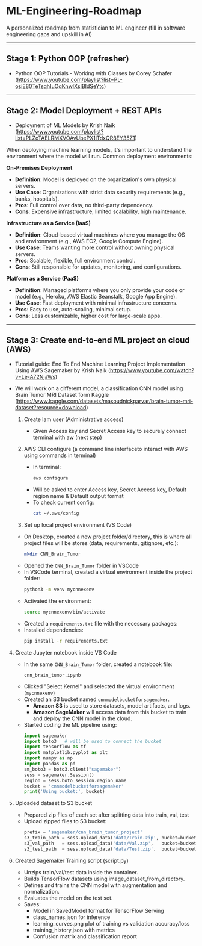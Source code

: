 # ML-Engineering-Roadmap


A personalized roadmap from statistician to ML engineer (fill in software engineering gaps and upskill in AI)

---

## Stage 1: Python OOP (refresher)
- Python OOP Tutorials - Working with Classes by Corey Schafer (https://www.youtube.com/playlist?list=PL-osiE80TeTsqhIuOqKhwlXsIBIdSeYtc) 

---

## Stage 2: Model Deployment + REST APIs
- Deployment of ML Models by Krish Naik (https://www.youtube.com/playlist?list=PLZoTAELRMXVOAvUbePX1lTdxQR8EY35Z1)

When deploying machine learning models, it's important to understand the environment where the model will run. Common deployment environments:

**On-Premises Deployment**
- **Definition**: Model is deployed on the organization's own physical servers.
- **Use Case**: Organizations with strict data security requirements (e.g., banks, hospitals).
- **Pros**: Full control over data, no third-party dependency.
- **Cons**: Expensive infrastructure, limited scalability, high maintenance.

**Infrastructure as a Service (IaaS)**
- **Definition**: Cloud-based virtual machines where you manage the OS and environment (e.g., AWS EC2, Google Compute Engine).
- **Use Case**: Teams wanting more control without owning physical servers.
- **Pros**: Scalable, flexible, full environment control.
- **Cons**: Still responsible for updates, monitoring, and configurations.

**Platform as a Service (PaaS)**
- **Definition**: Managed platforms where you only provide your code or model (e.g., Heroku, AWS Elastic Beanstalk, Google App Engine).
- **Use Case**: Fast deployment with minimal infrastructure concerns.
- **Pros**: Easy to use, auto-scaling, minimal setup.
- **Cons**: Less customizable, higher cost for large-scale apps.



---


## Stage 3: Create end-to-end ML project on cloud (AWS)

- Tutorial guide: End To End Machine Learning Project Implementation Using AWS Sagemaker by Krish Naik (https://www.youtube.com/watch?v=Le-A72NjaWs)
- We will work on a different model, a classification CNN model using Brain Tumor MRI Dataset form Kaggle (https://www.kaggle.com/datasets/masoudnickparvar/brain-tumor-mri-dataset?resource=download)

  1. Create Iam user (Administrative access)
     - Given Access key and Secret Access key to securely connect terminal with aw (next step)
  
  2. AWS CLI configure (a command line interfaceto interact with AWS using commands in terminal)
     - In terminal:
       ```bash
       aws configure
       ```
     - Will be asked to enter Access key, Secret Access key, Default region name & Default output format
     - To check current config:
       ```bash
       cat ~/.aws/config
       ```
  3. Set up local project environment (VS Code)
   - On Desktop, created a new project folder/directory, this is where all project files will be stores (data, requirements, gitignore, etc.):
     ```bash
     mkdir CNN_Brain_Tumor
     ```
   - Opened the `CNN_Brain_Tumor` folder in VSCode
   - In VSCode terminal, created a virtual environment inside the project folder:
     ```bash
     python3 -m venv mycnnexenv
     ```
   - Activated the environment:
     ```bash
     source mycnnexenv/bin/activate  
     ```
   - Created a `requirements.txt` file with the necessary packages:
   - Installed dependencies:
     ```bash
     pip install -r requirements.txt
     ```
4. Create Jupyter notebook inside VS Code

   - In the same `CNN_Brain_Tumor` folder, created a notebook file:
     ```
     cnn_brain_tumor.ipynb
     ```
   - Clicked "Select Kernel" and selected the virtual environment (`mycnnexenv`)
   - Created an S3 bucket named `cnnmodelbucketforsagemaker`.
       - **Amazon S3** is used to store datasets, model artifacts, and logs.
       - **Amazon SageMaker** will access data from this bucket to train and deploy the CNN model in the cloud.
   - Started coding the ML pipeline using:
     ```python
     import sagemaker
     import boto3   # will be used to connect the bucket
     import tensorflow as tf
     import matplotlib.pyplot as plt
     import numpy as np
     import pandas as pd
     sm_boto3 = boto3.client("sagemaker")
     sess = sagemaker.Session()
     region = sess.boto_session.region_name
     bucket = 'cnnmodelbucketforsagemaker'
     print('Using bucket:', bucket)
     ```

5. Uploaded dataset to S3 bucket
   - Prepared zip files of each set after splitting data into train, val, test
   - Upload zipped files to S3 bucket:
     ```python
     prefix = 'sagemaker/cnn_brain_tumor_project'
     s3_train_path = sess.upload_data('data/Train.zip', bucket=bucket, key_prefix=prefix)
     s3_val_path   = sess.upload_data('data/Val.zip',   bucket=bucket, key_prefix=prefix)
     s3_test_path  = sess.upload_data('data/Test.zip',  bucket=bucket, key_prefix=prefix)
  
     ```

6. Created Sagemaker Training script (script.py)
	-	Unzips train/val/test data inside the container.
	-	Builds TensorFlow datasets using image_dataset_from_directory.
	-	Defines and trains the CNN model with augmentation and normalization.
	-	Evaluates the model on the test set.
	-	Saves:
    	-	Model in SavedModel format for TensorFlow Serving
    	-	class_names.json for inference
    	-	learning_curves.png plot of training vs validation accuracy/loss
    	-	training_history.json with metrics
    	-	Confusion matrix and classification report 
       
